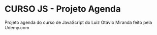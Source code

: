 # CURSO JS - Projeto Agenda
 
 Projeto agenda do curso de JavaScript do Luiz Otávio Miranda feito pela Udemy.com
